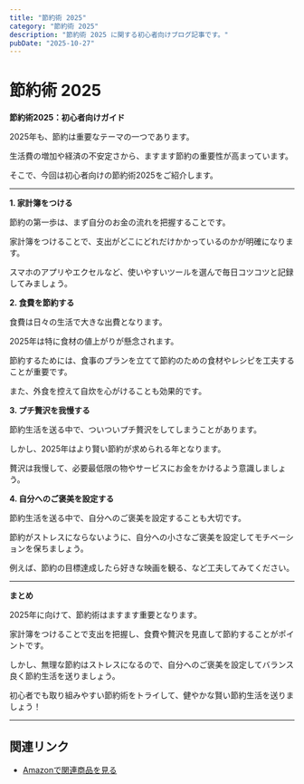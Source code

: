 ```yaml
---
title: "節約術 2025"
category: "節約術 2025"
description: "節約術 2025 に関する初心者向けブログ記事です。"
pubDate: "2025-10-27"
---
```


# 節約術 2025

**節約術2025：初心者向けガイド**

2025年も、節約は重要なテーマの一つであります。

生活費の増加や経済の不安定さから、ますます節約の重要性が高まっています。

そこで、今回は初心者向けの節約術2025をご紹介します。



---

**1. 家計簿をつける**

節約の第一歩は、まず自分のお金の流れを把握することです。

家計簿をつけることで、支出がどこにどれだけかかっているのかが明確になります。

スマホのアプリやエクセルなど、使いやすいツールを選んで毎日コツコツと記録してみましょう。



**2. 食費を節約する**

食費は日々の生活で大きな出費となります。

2025年は特に食材の値上がりが懸念されます。

節約するためには、食事のプランを立てて節約のための食材やレシピを工夫することが重要です。

また、外食を控えて自炊を心がけることも効果的です。



**3. プチ贅沢を我慢する**

節約生活を送る中で、ついついプチ贅沢をしてしまうことがあります。

しかし、2025年はより賢い節約が求められる年となります。

贅沢は我慢して、必要最低限の物やサービスにお金をかけるよう意識しましょう。



**4. 自分へのご褒美を設定する**

節約生活を送る中で、自分へのご褒美を設定することも大切です。

節約がストレスにならないように、自分への小さなご褒美を設定してモチベーションを保ちましょう。

例えば、節約の目標達成したら好きな映画を観る、など工夫してみてください。



---

**まとめ**

2025年に向けて、節約術はますます重要となります。

家計簿をつけることで支出を把握し、食費や贅沢を見直して節約することがポイントです。

しかし、無理な節約はストレスになるので、自分へのご褒美を設定してバランス良く節約生活を送りましょう。

初心者でも取り組みやすい節約術をトライして、健やかな賢い節約生活を送りましょう！

---

## 関連リンク

- [Amazonで関連商品を見る](https://www.amazon.co.jp/s?k=%E7%AF%80%E7%B4%84%E8%A1%93+2025&tag=autowritehubai-22)
